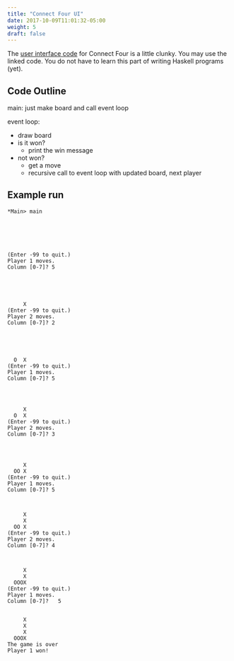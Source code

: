 ```yaml
---
title: "Connect Four UI"
date: 2017-10-09T11:01:32-05:00
weight: 5
draft: false
---
```


The [user interface code](ui-connect-four.hs) for Connect Four is a little clunky.
You may use the linked code. You do not have to learn this part of writing Haskell programs (yet).

## Code Outline

main: just make board and call event loop

event loop:

* draw board
* is it won?
    - print the win message
* not won? 
    - get a move
    - recursive call to event loop with updated board, next player

## Example run

```
*Main> main
        
        
        
        
        
        
(Enter -99 to quit.)
Player 1 moves.
Column [0-7]? 5
        
        
        
        
        
     X  
(Enter -99 to quit.)
Player 2 moves.
Column [0-7]? 2
        
        
        
        
        
  O  X  
(Enter -99 to quit.)
Player 1 moves.
Column [0-7]? 5
        
        
        
        
     X  
  O  X  
(Enter -99 to quit.)
Player 2 moves.
Column [0-7]? 3
        
        
        
        
     X  
  OO X  
(Enter -99 to quit.)
Player 1 moves.
Column [0-7]? 5
        
        
        
     X  
     X  
  OO X  
(Enter -99 to quit.)
Player 2 moves.
Column [0-7]? 4
        
        
        
     X  
     X  
  OOOX  
(Enter -99 to quit.)
Player 1 moves.
Column [0-7]?   5
        
        
     X  
     X  
     X  
  OOOX  
The game is over
Player 1 won!
```
